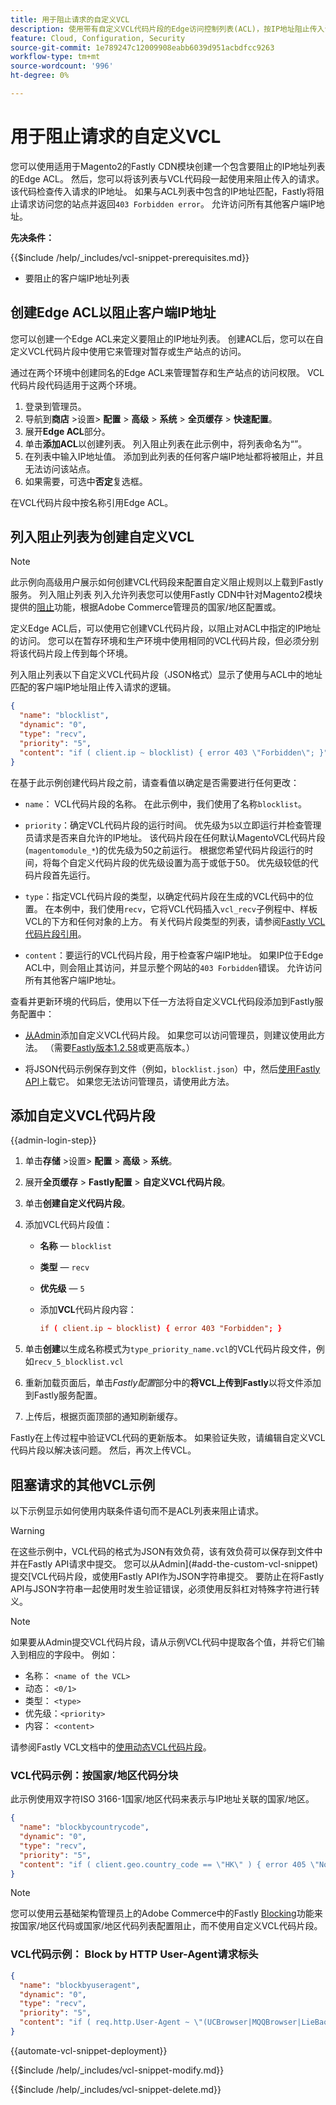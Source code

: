 ```yaml
---
title: 用于阻止请求的自定义VCL
description: 使用带有自定义VCL代码片段的Edge访问控制列表(ACL)，按IP地址阻止传入请求。
feature: Cloud, Configuration, Security
source-git-commit: 1e789247c12009908eabb6039d951acbdfcc9263
workflow-type: tm+mt
source-wordcount: '996'
ht-degree: 0%

---
```


# 用于阻止请求的自定义VCL

您可以使用适用于Magento2的Fastly CDN模块创建一个包含要阻止的IP地址列表的Edge ACL。 然后，您可以将该列表与VCL代码段一起使用来阻止传入的请求。 该代码检查传入请求的IP地址。 如果与ACL列表中包含的IP地址匹配，Fastly将阻止请求访问您的站点并返回`403 Forbidden error`。 允许访问所有其他客户端IP地址。

**先决条件：**

{{$include /help/_includes/vcl-snippet-prerequisites.md}}

- 要阻止的客户端IP地址列表

## 创建Edge ACL以阻止客户端IP地址

您可以创建一个Edge ACL来定义要阻止的IP地址列表。 创建ACL后，您可以在自定义VCL代码片段中使用它来管理对暂存或生产站点的访问。

通过在两个环境中创建同名的Edge ACL来管理暂存和生产站点的访问权限。 VCL代码片段代码适用于这两个环境。

1. 登录到管理员。
1. 导航到&#x200B;**商店** >设置> **配置** > **高级** > **系统** > **全页缓存** > **快速配置**。
1. 展开&#x200B;**Edge ACL**&#x200B;部分。
1. 单击&#x200B;**添加ACL**&#x200B;以创建列表。 列入阻止列表在此示例中，将列表命名为“”。
1. 在列表中输入IP地址值。 添加到此列表的任何客户端IP地址都将被阻止，并且无法访问该站点。
1. 如果需要，可选中&#x200B;**否定**&#x200B;复选框。

在VCL代码片段中按名称引用Edge ACL。

## 列入阻止列表为创建自定义VCL

>[!NOTE]
>
>此示例向高级用户展示如何创建VCL代码段来配置自定义阻止规则以上载到Fastly服务。 列入阻止列表 列入允许列表您可以使用Fastly CDN中针对Magento2模块提供的[阻止](https://github.com/fastly/fastly-magento2/blob/master/Documentation/Guides/BLOCKING.md)功能，根据Adobe Commerce管理员的国家/地区配置或。

定义Edge ACL后，可以使用它创建VCL代码片段，以阻止对ACL中指定的IP地址的访问。 您可以在暂存环境和生产环境中使用相同的VCL代码片段，但必须分别将该代码片段上传到每个环境。

列入阻止列表以下自定义VCL代码片段（JSON格式）显示了使用与ACL中的地址匹配的客户端IP地址阻止传入请求的逻辑。

```json
{
  "name": "blocklist",
  "dynamic": "0",
  "type": "recv",
  "priority": "5",
  "content": "if ( client.ip ~ blocklist) { error 403 \"Forbidden\"; }"
}
```

在基于此示例创建代码片段之前，请查看值以确定是否需要进行任何更改：

- `name`： VCL代码片段的名称。 在此示例中，我们使用了名称`blocklist`。

- `priority`：确定VCL代码片段的运行时间。 优先级为`5`以立即运行并检查管理员请求是否来自允许的IP地址。 该代码片段在任何默认MagentoVCL代码片段(`magentomodule_*`)的优先级为50之前运行。 根据您希望代码片段运行的时间，将每个自定义代码片段的优先级设置为高于或低于50。 优先级较低的代码片段首先运行。

- `type`：指定VCL代码片段的类型，以确定代码片段在生成的VCL代码中的位置。 在本例中，我们使用`recv`，它将VCL代码插入`vcl_recv`子例程中、样板VCL的下方和任何对象的上方。 有关代码片段类型的列表，请参阅[Fastly VCL代码片段引用](https://docs.fastly.com/api/config#api-section-snippet)。

- `content`：要运行的VCL代码片段，用于检查客户端IP地址。 如果IP位于Edge ACL中，则会阻止其访问，并显示整个网站的`403 Forbidden`错误。 允许访问所有其他客户端IP地址。

查看并更新环境的代码后，使用以下任一方法将自定义VCL代码段添加到Fastly服务配置中：

- [从Admin](#add-the-custom-vcl-snippet)添加自定义VCL代码片段。 如果您可以访问管理员，则建议使用此方法。 （需要[Fastly版本1.2.58](fastly-configuration.md#upgrade-fastly-module)或更高版本。）

- 将JSON代码示例保存到文件（例如，`blocklist.json`）中，然后[使用Fastly API](fastly-vcl-custom-snippets.md#manage-custom-vcl-snippets-using-the-api)上载它。 如果您无法访问管理员，请使用此方法。

## 添加自定义VCL代码片段

{{admin-login-step}}

1. 单击&#x200B;**存储** >设置> **配置** > **高级** > **系统**。

1. 展开&#x200B;**全页缓存** > **Fastly配置** > **自定义VCL代码片段**。

1. 单击&#x200B;**创建自定义代码片段**。

1. 添加VCL代码片段值：

   - **名称** — `blocklist`

   - **类型** — `recv`

   - **优先级** — `5`

   - 添加&#x200B;**VCL**&#x200B;代码片段内容：

     ```conf
     if ( client.ip ~ blocklist) { error 403 "Forbidden"; }
     ```

1. 单击&#x200B;**创建**&#x200B;以生成名称模式为`type_priority_name.vcl`的VCL代码片段文件，例如`recv_5_blocklist.vcl`

1. 重新加载页面后，单击&#x200B;*Fastly配置*&#x200B;部分中的&#x200B;**将VCL上传到Fastly**&#x200B;以将文件添加到Fastly服务配置。

1. 上传后，根据页面顶部的通知刷新缓存。

Fastly在上传过程中验证VCL代码的更新版本。 如果验证失败，请编辑自定义VCL代码片段以解决该问题。 然后，再次上传VCL。

## 阻塞请求的其他VCL示例

以下示例显示如何使用内联条件语句而不是ACL列表来阻止请求。

>[!WARNING]
>
>在这些示例中，VCL代码的格式为JSON有效负荷，该有效负荷可以保存到文件中并在Fastly API请求中提交。 您可以从Admin](#add-the-custom-vcl-snippet)提交[VCL代码片段，或使用Fastly API作为JSON字符串提交。 要防止在将Fastly API与JSON字符串一起使用时发生验证错误，必须使用反斜杠对特殊字符进行转义。

>[!NOTE]
>如果要从Admin提交VCL代码片段，请从示例VCL代码中提取各个值，并将它们输入到相应的字段中。 例如：
>- 名称： `<name of the VCL>`
>- 动态： `<0/1>`
>- 类型： `<type>`
>- 优先级：`<priority>`
>- 内容： `<content>`

请参阅Fastly VCL文档中的[使用动态VCL代码片段](https://docs.fastly.com/vcl/vcl-snippets/)。

### VCL代码示例：按国家/地区代码分块

此示例使用双字符ISO 3166-1国家/地区代码来表示与IP地址关联的国家/地区。

```json
{
  "name": "blockbycountrycode",
  "dynamic": "0",
  "type": "recv",
  "priority": "5",
  "content": "if ( client.geo.country_code == \"HK\" ) { error 405 \"Not allowed\";}"
}
```

>[!NOTE]
>
>您可以使用云基础架构管理员上的Adobe Commerce中的Fastly [Blocking](https://github.com/fastly/fastly-magento2/blob/master/Documentation/Guides/BLOCKING.md)功能来按国家/地区代码或国家/地区代码列表配置阻止，而不使用自定义VCL代码片段。

### VCL代码示例： Block by HTTP User-Agent请求标头

```json
{
  "name": "blockbyuseragent",
  "dynamic": "0",
  "type": "recv",
  "priority": "5",
  "content": "if ( req.http.User-Agent ~ \"(UCBrowser|MQQBrowser|LieBaoFast|Mb2345Browser)\" ) {error 405 \"Not allowed\";}"
}
```

{{automate-vcl-snippet-deployment}}

{{$include /help/_includes/vcl-snippet-modify.md}}

{{$include /help/_includes/vcl-snippet-delete.md}}
